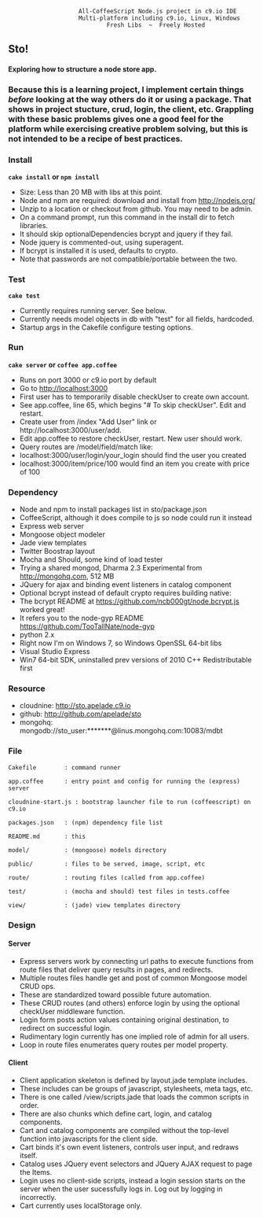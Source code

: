 						All-CoffeeScript Node.js project in c9.io IDE
                        Multi-platform including c9.io, Linux, Windows
                                Fresh Libs  ~  Freely Hosted

## Sto!
#### Exploring how to structure a node store app.
### Because this is a learning project, I implement certain things *before* looking at the way others do it or using a package. That shows in project stucture, crud, login, the client, etc. Grappling with these basic problems gives one a good feel for the platform while exercising creative problem solving, but this is not intended to be a recipe of best practices.




### Install
__`cake install` or `npm install`__

- Size: Less than 20 MB with libs at this point.
- Node and npm are required: download and install from http://nodejs.org/
- Unzip to a location or checkout from github. You may need to be admin.
- On a command prompt, run this command in the install dir to fetch libraries.
- It should skip optionalDependencies bcrypt and jquery if they fail.
- Node jquery is commented-out, using superagent.
- If bcrypt is installed it is used, defaults to crypto.
- Note that passwords are not compatible/portable between the two.




### Test
__`cake test`__

- Currently requires running server. See below.
- Currently needs model objects in db with "test" for all fields, hardcoded.
- Startup args in the Cakefile configure testing options.



	
### Run
__`cake server` or `coffee app.coffee`__

- Runs on port 3000 or c9.io port by default
- Go to [http://localhost:3000](http://localhost:3000)
- First user has to temporarily disable checkUser to create own account.
- See app.coffee, line 65, which begins "# To skip checkUser". Edit and restart.
- Create user from /index "Add User" link or http://localhost:3000/user/add.
- Edit app.coffee to restore checkUser, restart. New user should work.
- Query routes are /model/field/match like:
 - localhost:3000/user/login/your_login should find the user you created
 - localhost:3000/item/price/100 would find an item you create with price of 100




### Dependency ###
- Node and npm to install packages list in sto/package.json
- CoffeeScript, although it does compile to js so node could run it instead
- Express web server
- Mongoose object modeler
- Jade view templates
- Twitter Boostrap layout
- Mocha and Should, some kind of load tester
- Trying a shared mongod, Dharma 2.3 Experimental from http://mongohq.com, 512 MB
- JQuery for ajax and binding event listeners in catalog component
- Optional bcrypt instead of default crypto requires building native:
 - The bcrypt README at https://github.com/ncb000gt/node.bcrypt.js worked great!
 - It refers you to the node-gyp README https://github.com/TooTallNate/node-gyp
 - python 2.x
 - Right now I'm on Windows 7, so Windows OpenSSL 64-bit libs
 - Visual Studio Express
 - Win7 64-bit SDK, uninstalled prev versions of 2010 C++ Redistributable first



	
### Resource ###
- cloudnine: http://sto.apelade.c9.io
- github: http://github.com/apelade/sto
- mongohq: mongodb://sto_user:*******@linus.mongohq.com:10083/mdbt 
	



### File ###
	
	Cakefile		: command runner
	  
	app.coffee		: entry point and config for running the (express) server

    cloudnine-start.js : bootstrap launcher file to run (coffeescript) on c9.io  	
	  
	packages.json	: (npm) dependency file list
		
	README.md		: this  	
	
	model/			: (mongoose) models directory
	
	public/			: files to be served, image, script, etc
	
	route/ 			: routing files (called from app.coffee)
	
	test/			: (mocha and should) test files in tests.coffee
	
	view/			: (jade) view templates directory




### Design ###
#### Server ####
- Express servers work by connecting url paths to execute functions from
  route files that deliver query results in pages, and redirects.
- Multiple routes files handle get and post of common Mongoose model CRUD ops.
- These are standardized toward possible future automation.
- These CRUD routes (and others) enforce login by using the optional checkUser
  middleware function.
- Login form posts action values containing original destination, to redirect
  on successful login.
- Rudimentary login currently has one implied role of admin for all users.
- Loop in route files enumerates query routes per model property.

#### Client ####
- Client application skeleton is defined by layout.jade template includes.
- These includes can be groups of javascript, stylesheets, meta tags, etc.
- There is one called /view/scripts.jade that loads the common scripts in order.
- There are also chunks which define cart, login, and catalog components.
- Cart and catalog components are compiled without the top-level function into
  javascripts for the client side.
- Cart binds it's own event listeners, controls user input, and redraws itself.
- Catalog uses JQuery event selectors and JQuery AJAX request to page the Items.
- Login uses no client-side scripts, instead a login session starts on the
  server when the user sucessfully logs in. Log out by logging in incorrectly.
- Cart currently uses localStorage only.
